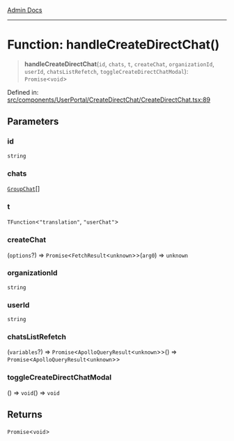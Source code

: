 [Admin Docs](/)

***

# Function: handleCreateDirectChat()

> **handleCreateDirectChat**(`id`, `chats`, `t`, `createChat`, `organizationId`, `userId`, `chatsListRefetch`, `toggleCreateDirectChatModal`): `Promise`\<`void`\>

Defined in: [src/components/UserPortal/CreateDirectChat/CreateDirectChat.tsx:89](https://github.com/PalisadoesFoundation/talawa-admin/blob/main/src/components/UserPortal/CreateDirectChat/CreateDirectChat.tsx#L89)

## Parameters

### id

`string`

### chats

[`GroupChat`](../../../../types/Chat/type/type-aliases/GroupChat.md)[]

### t

`TFunction`\<`"translation"`, `"userChat"`\>

### createChat

(`options`?) => `Promise`\<`FetchResult`\<`unknown`\>\>(`arg0`) => `unknown`

### organizationId

`string`

### userId

`string`

### chatsListRefetch

(`variables`?) => `Promise`\<`ApolloQueryResult`\<`unknown`\>\>() => `Promise`\<`ApolloQueryResult`\<`unknown`\>\>

### toggleCreateDirectChatModal

() => `void`() => `void`

## Returns

`Promise`\<`void`\>

